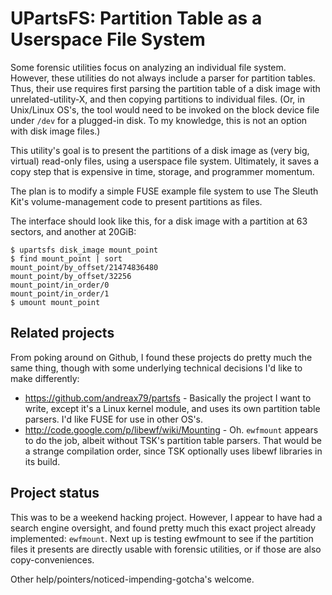 UPartsFS: Partition Table as a Userspace File System
====================================================

Some forensic utilities focus on analyzing an individual file system.  However, these utilities do not always include a parser for partition tables.  Thus, their use requires first parsing the partition table of a disk image with unrelated-utility-X, and then copying partitions to individual files.  (Or, in Unix/Linux OS's, the tool would need to be invoked on the block device file under `/dev` for a plugged-in disk.  To my knowledge, this is not an option with disk image files.)

This utility's goal is to present the partitions of a disk image as (very big, virtual) read-only files, using a userspace file system.  Ultimately, it saves a copy step that is expensive in time, storage, and programmer momentum.

The plan is to modify a simple FUSE example file system to use The Sleuth Kit's volume-management code to present partitions as files.

The interface should look like this, for a disk image with a partition at 63 sectors, and another at 20GiB:

    $ upartsfs disk_image mount_point
    $ find mount_point | sort
    mount_point/by_offset/21474836480
    mount_point/by_offset/32256
    mount_point/in_order/0
    mount_point/in_order/1
    $ umount mount_point


Related projects
----------------

From poking around on Github, I found these projects do pretty much the same thing, though with some underlying technical decisions I'd like to make differently:

* https://github.com/andreax79/partsfs - Basically the project I want to write, except it's a Linux kernel module, and uses its own partition table parsers.  I'd like FUSE for use in other OS's.
* http://code.google.com/p/libewf/wiki/Mounting - Oh. `ewfmount` appears to do the job, albeit without TSK's partition table parsers.  That would be a strange compilation order, since TSK optionally uses libewf libraries in its build.


Project status
--------------

This was to be a weekend hacking project.  However, I appear to have had a search engine oversight, and found pretty much this exact project already implemented: `ewfmount`.  Next up is testing ewfmount to see if the partition files it presents are directly usable with forensic utilities, or if those are also copy-conveniences.

Other help/pointers/noticed-impending-gotcha's welcome.
